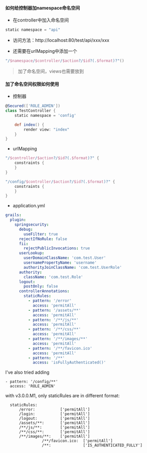 #### 如何给控制器加namespace命名空间

  - 在controller中加入命名空间
  
  ```groovy
  static namespace = "api"
  ```

* 访问方法：http://localhost:80/test/api/xxx/xxx

* 还需要在urlMapping中添加一个

```groovy
"/$namespace/$controller/$action?/$id?(.$format)?"()
```

> 加了命名空间，views也需要放到


#### 加了命名空间权限如何使用

* 控制器

```groovy
@Secured(['ROLE_ADMIN'])
class TestController {
    static namespace = 'config'

    def index() {
        render view: "index"
    }
}
```

* urlMapping

```groovy
"/$controller/$action?/$id?(.$format)?" {
    constraints {
    }
}

"/config/$controller/$action?/$id?(.$format)?" {
    constraints {
    }
}
```

* application.yml

```yaml
grails:
  plugin:
    springsecurity:
      debug:
        useFilter: true
      rejectIfNoRule: false
      fii:
        rejectPublicInvocations: true
      userLookup:
        userDomainClassName: 'com.test.User'
        usernamePropertyName: 'username'
        authorityJoinClassName: 'com.test.UserRole'
      authority:
        className: 'com.test.Role'
      logout:
        postOnly: false
      controllerAnnotations:
        staticRules:
          - pattern: '/error'
            access: 'permitAll'
          - pattern: '/assets/**'
            access: 'permitAll'
          - pattern: '/**/js/**'
            access: 'permitAll'
          - pattern: '/**/css/**'
            access: 'permitAll'
          - pattern: '/**/images/**'
            access: 'permitAll'
          - pattern: '/**/favicon.ico'
            access: 'permitAll'
          - pattern: '/**'
            access: 'isFullyAuthenticated()'
```
I've also tried adding

    - pattern: '/config/**'
      access: 'ROLE_ADMIN'
            
with v3.0.0.M1, only staticRules are in different format:

      staticRules:
          /error:           ['permitAll']
          /login:           ['permitAll']
          /logout:          ['permitAll']
          /assets/**:       ['permitAll']
          /**/js/**:        ['permitAll']
          /**/css/**:       ['permitAll']
          /**/images/**:    ['permitAll']
                    /**/favicon.ico:  ['permitAll']
                    /**:              ['IS_AUTHENTICATED_FULLY']
```
